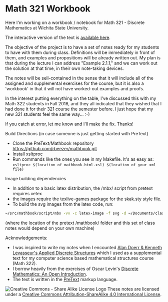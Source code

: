 # Math 321 Workbook
Here I'm working on a workbook / notebook for Math 321 - Discrete Mathematics at Wichita State University.

The interactive version of the text is [available here](http://www.math.wichita.edu/discrete-book).

The objective of the project is to have a set of notes ready for my students to have with them during class. Definitions will be immediately in front of them, and examples and propositions will be already written out. My plan is that during the lecture I can address "Example 2.1.1," and we can work out the solution at that time, in their own note-taking devices. 

The notes will be sell-contained in the sense that it will include all of the assigned and supplemental exercises for the course, but it is also a 'workbook' in that it will not have worked-out examples and proofs.

In the interest putting everything on the table, I've discussed this with my Math 322 students in Fall 2018, and they all indicated that they wished that I had done it for their 321 course the semester before. I just hope that my new 321 students feel the same way... :-) 

If you catch at error, let me know and I'll make the fix. Thanks!

Build Directions (in case someone is just getting started with PreText)
- Clone the PreText/Mathbook repository https://github.com/rbeezer/mathbook.git
- Install xsltproc
- Run commands like the ones you see in my Makefile. It's as easy as: 
  `xsltproc $(location of mathbook-html.xsl) $(location of your xml file)`
  
Image building dependencies
- In addition to a basic latex distribution, the /mbx/ script from pretext requires xetex
- the images require the texlive-games package for the skak.sty style file.
- To build the svg images from the latex code, run: 
```bash
~/src/mathbook/script/mbx -vv -c latex-image -f svg -d ~/Documents/class-notes/images ~/Documents/class-notes/class-notes.xml
```
(where the location of the pretext /mathbook/ folder and this set of class notes would depend on your own machine)

  
Acknowledgements: 
- I was inspired to write my notes when I encounted [Alan Doerr & Kenneth Levasseur's Applied Discrete Structures](https://github.com/klevasseur/ads) which I used as a supplemental text for my computer science based mathematical structures course (Math 322).
- I borrow heavily from the exercises of Oscar Levin's [Discrete Mathematics: An Open Introduction](https://github.com/oscarlevin/discrete-book).
- The text is written in the [PreText](https://github.com/rbeezer/mathbook.git) markup language.

![Creative Commons - Share Alike License Logo](https://i.creativecommons.org/l/by-sa/4.0/88x31.png) These notes are licensed under a [Creative Commons Attribution-ShareAlike 4.0 International License](http://creativecommons.org/licenses/by-sa/4.0/).
